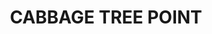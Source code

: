 ---
lastmod: '2025-04-06T06:05:21+00:00'
latitude: -27.733991
layout: suburb
longitude: 153.204523
postcode: '4207'
state: QLD
title: CABBAGE TREE POINT
url: /qld/cabbage-tree-point/
---